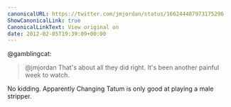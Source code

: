 ```yaml
---
canonicalURL: https://twitter.com/jmjordan/status/166244487973175296
ShowCanonicalLink: true
CanonicalLinkText: View original on
date: 2012-02-05T19:39:09+00:00
---
```

@gamblingcat:

> @jmjordan That's about all they did right. It's been another painful week to watch.

No kidding. Apparently Changing Tatum is only good at playing a male stripper.